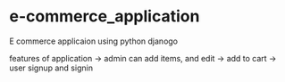 # e-commerce_application



E commerce applicaion using python djanogo

features of application
-> admin can add items, and edit
-> add to cart
-> user signup and signin


